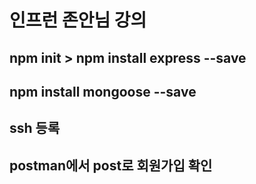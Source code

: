 # 인프런 존안님 강의

## npm init > npm install express --save
## npm install mongoose --save
## ssh 등록

## postman에서 post로 회원가입 확인

